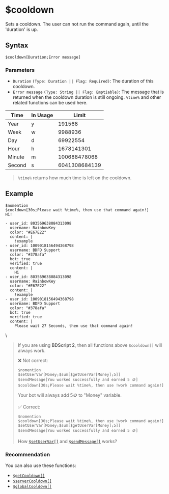 # $cooldown
Sets a cooldown. The user can not run the command again, until the 'duration' is up.

## Syntax
```
$cooldown[Duration;Error message]
```

### Parameters
- `Duration` `(Type: Duration || Flag: Required)`: The duration of this cooldown.
- `Error message` `(Type: String || Flag: Emptiable)`: The message that is returned when the cooldown duration is still ongoing. `%time%` and other related functions can be used here.

| Time             | In Usage              | Limit 
| ---------------- | --------------------- | -------------
Year               | y                     | 191568
Week               | w                     | 9988936
Day                | d                     | 69922554
Hour               | h                     | 1678141301
Minute             | m                     | 100688478068
Second             | s                     | 6041308684139

> `%time%` returns how much time is left on the cooldown.

## Example
```
$nomention
$cooldown[30s;Please wait %time%, then use that command again!]
Hi!
```

``` discord yaml
- user_id: 803569638084313098
  username: RainbowKey
  color: "#E67E22"
  content: |
    !example
- user_id: 1009018156494368798
  username: BDFD Support
  color: "#378afa"
  bot: true
  verified: true
  content: |
    Hi
- user_id: 803569638084313098
  username: RainbowKey
  color: "#E67E22"
  content: |
    !example
- user_id: 1009018156494368798
  username: BDFD Support
  color: "#378afa"
  bot: true
  verified: true
  content: |
    Please wait 27 Seconds, then use that command again!
```
\

> If you are using **BDScript 2**, then all functions above `$cooldown[]` will always work.
> 
> ❌ Not correct:
> ```
> $nomention
> $setUserVar[Money;$sum[$getUserVar[Money];5]]
> $sendMessage[You worked successfully and earned 5 🪙]
> $cooldown[30s;Please wait %time%, then use !work command again!]
> ```
> Your bot will always add 5🪙 to "Money" variable.
> 
> ✅ Correct:
> ```
> $nomention
> $cooldown[30s;Please wait %time%, then use !work command again!]
> $setUserVar[Money;$sum[$getUserVar[Money];5]]
> $sendMessage[You worked successfully and earned 5 🪙]
> ```
> How [`$setUserVar[]`](./findUser.md) and [`$sendMessage[]`](./sendMessage.md) works?

### Recommendation
You can also use these functions:
- [`$getCooldown[]`](./getCooldown.md)
- [`$serverCooldown[]`](./serverCooldown.md)
- [`$globalCooldown[]`](./globalCooldown.md)
